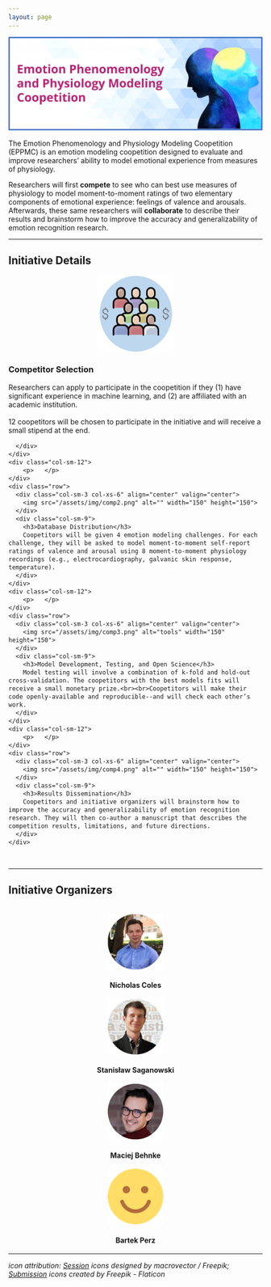 ```yaml
---
layout: page
---
```



<img src="/assets/img/eppmc_banner.png" alt="" />

The Emotion Phenomenology and Physiology Modeling Coopetition (EPPMC) is an emotion modeling coopetition designed to evaluate and improve researchers’ ability to model emotional experience from measures of physiology. <br>

Researchers will first <b>compete</b> to see who can best use measures of physiology to model moment-to-moment ratings of two elementary components of emotional experience: feelings of valence and arousals. Afterwards, these same researchers will <b>collaborate</b> to describe their results and brainstorm how to improve the accuracy and generalizability of emotion recognition research.


***
## Initiative Details

<section>
  <div class="container">
    <div class="row">
      <div class="col-sm-12">
        <p>    </p>
      </div>
    </div>
    <div class="row">
      <div class="col-sm-3 col-xs-6" align="center" valign="center">
        <img src="/assets/img/comp1.png" alt="" width="150" height="150">
      </div>
      <div class="col-sm-9">
        <h3>Competitor Selection</h3>
        Researchers can apply to participate in the coopetition if they (1) have significant experience in machine learning, and (2) are  affiliated with an academic institution. <br><br>12 coopetitors will be chosen to participate in the initiative and will receive a small stipend at the end.

      </div>
    </div>
    <div class="col-sm-12">
        <p>   </p>
    </div>
    <div class="row">
      <div class="col-sm-3 col-xs-6" align="center" valign="center">
        <img src="/assets/img/comp2.png" alt="" width="150" height="150">
      </div>
      <div class="col-sm-9">
        <h3>Database Distribution</h3>
        Coopetitors will be given 4 emotion modeling challenges. For each challenge, they will be asked to model moment-to-moment self-report ratings of valence and arousal using 8 moment-to-moment physiology recordings (e.g., electrocardiography, galvanic skin response, temperature).
      </div>
    </div>
    <div class="col-sm-12">
        <p>   </p>
    </div>
    <div class="row">
      <div class="col-sm-3 col-xs-6" align="center" valign="center">
        <img src="/assets/img/comp3.png" alt="tools" width="150" height="150">
      </div>
      <div class="col-sm-9">
        <h3>Model Development, Testing, and Open Science</h3>
        Model testing will involve a combination of k-fold and hold-out cross-validation. The coopetitors with the best models fits will receive a small monetary prize.<br><br>Coopetitors will make their code openly-available and reproducible--and will check each other’s work. 
      </div>
    </div>
    <div class="col-sm-12">
        <p>   </p>
    </div>
    <div class="row">
      <div class="col-sm-3 col-xs-6" align="center" valign="center">
        <img src="/assets/img/comp4.png" alt="" width="150" height="150">
      </div>
      <div class="col-sm-9">
        <h3>Results Dissemination</h3>
        Coopetitors and initiative organizers will brainstorm how to improve the accuracy and generalizability of emotion recognition research. They will then co-author a manuscript that describes the competition results, limitations, and future directions.
      </div>
    </div>
  </div>
</section>
<br>

***
## Initiative Organizers

<section>
	<br>
	<div class="container">
		<div class="row justify-content-around">
		  <div class="col-lg-4 col-md-4 col-sm-4 col-xs-4" align="center">
		    <img src="/assets/img/Coles_headshot.jpg" alt="" width="110" height="110">
			   <h4>Nicholas Coles</h4>
		  </div>
      		  <div class="col-lg-4 col-md-4 col-sm-4 col-xs-4" align="center">
		    <img src="/assets/img/Saganowski_headshot.jpg" alt="" width="110" height="110">
			   <h4>Stanisław Saganowski</h4>
		  </div>
		  <div class="col-lg-4 col-md-4 col-sm-4 col-xs-4" align="center">
		    <img src="/assets/img/Behnke_headshot.jpg" alt="" width="110" height="110">
			   <h4>Maciej Behnke</h4>
		  </div>
		  <div class="col-sm-12">
        			<p>   </p>
    		  </div>
	 	  <div class="col-lg-4 col-md-4 col-sm-4 col-xs-4" align="center">
		    <img src="/assets/img/Perz_headshot.png" alt="" width="110" height="110">
			   <h4>Bartek Perz</h4>
		  </div>
	  </div>
	</div>
</section>


***
*icon attribution: <a href="http://www.freepik.com" target="_blank">Session</a> icons designed by macrovector / Freepik;
<a href="https://www.flaticon.com/" target="_blank">Submission</a> icons created by Freepik - Flaticon*